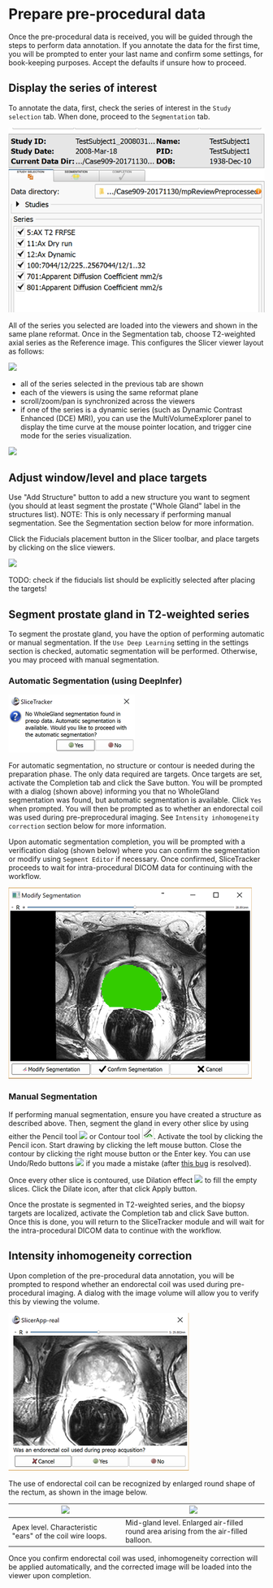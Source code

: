 # Prepare pre-procedural data

Once the pre-procedural data is received, you will be guided through the steps to perform data annotation. If you annotate the data for the first time, you will be prompted to enter your last name and confirm some settings, for book-keeping purposes. Accept the defaults if unsure how to proceed.

## Display the series of interest

To annotate the data, first, check the series of interest in the `Study selection` tab. When done, proceed to the `Segmentation` tab.

![](images/mpReview.png)

All of the series you selected are loaded into the viewers and shown in the same plane reformat. Once in the Segmentation tab, choose T2-weighted axial series as the Reference image. This configures the Slicer viewer layout as follows:

![](images/viewers_configured.jpg)

* all of the series selected in the previous tab are shown
* each of the viewers is using the same reformat plane
* scroll/zoom/pan is synchronized across the viewers
* if one of the series is a dynamic series \(such as Dynamic Contrast Enhanced \(DCE\) MRI\), you can use the MultiVolumeExplorer panel to display the time curve at the mouse pointer location, and trigger cine mode for the series visualization.

![](images/dynamic_plot.png)

## Adjust window/level and place targets

Use "Add Structure" button to add a new structure you want to segment \(you should at least segment the prostate \("Whole Gland" label in the structures list\). NOTE: This is only necessary if performing manual segmentation. See the Segmentation section below for more information.

Click the Fiducials placement button in the Slicer toolbar, and place targets by clicking on the slice viewers.

![](images/fiducials_placement.png)

TODO: check if the fiducials list should be explicitly selected after placing the targets!

## Segment prostate gland in T2-weighted series

To segment the prostate gland, you have the option of performing automatic or manual segmentation. If the `Use Deep Learning` setting in the settings section is checked, automatic segmentation will be performed. Otherwise, you may proceed with manual segmentation.

### Automatic Segmentation \(using DeepInfer\)

![](images/automatic_segmentation_prompt.png)

For automatic segmentation, no structure or contour is needed during the preparation phase. The only data required are targets. Once targets are set, activate the Completion tab and click the Save button. You will be prompted with a dialog \(shown above\) informing you that no WholeGland segmentation was found, but automatic segmentation is available. Click `Yes` when prompted. You will then be prompted as to whether an endorectal coil was used during pre-preprocedural imaging. See `Intensity inhomogeneity correction` section below for more information.

Upon automatic segmentation completion, you will be prompted with a verification dialog \(shown below\) where you can confirm the segmentation or modify using `Segment Editor` if necessary. Once confirmed, SliceTracker proceeds to wait for intra-procedural DICOM data for continuing with the workflow.

![](images/automatic_segmentation_verification.png)

### Manual Segmentation

If performing manual segmentation, ensure you have created a structure as described above. Then, segment the gland in every other slice by using either the Pencil tool ![](images/pencil_effect.png) or Contour tool ![](images/contour_effect.png). Activate the tool by clicking the Pencil icon. Start drawing by clicking the left mouse button. Close the contour by clicking the right mouse button or the Enter key. You can use Undo/Redo buttons ![](images/undoredo_buttons.png) if you made a mistake \(after [this bug](https://github.com/SlicerProstate/mpReview/issues/135) is resolved\).

Once every other slice is contoured, use Dilation effect ![](images/dilate_effect.png) to fill the empty slices. Click the Dilate icon, after that click Apply button.

Once the prostate is segmented in T2-weighted series, and the biopsy targets are localized, activate the Completion tab and click Save button. Once this is done, you will return to the SliceTracker module and will wait for the intra-procedural DICOM data to continue with the workflow.

## Intensity inhomogeneity correction

Upon completion of the pre-procedural data annotation, you will be prompted to respond whether an endorectal coil was used during pre-procedural imaging. A dialog with the image volume will allow you to verify this by viewing the volume.

![](images/ecoil_prompt.png)



The use of endorectal coil can be recognized by enlarged round shape of the rectum, as shown in the image below.

| ![](images/ecoil_apex.png) | ![](images/ecoil_midgland.png) |
| --- | --- |
| Apex level. Characteristic "ears" of the coil wire loops. | Mid-gland level. Enlarged air-filled round area arising from the air-filled balloon. |

Once you confirm endorectal coil was used, inhomogeneity correction will be applied automatically, and the corrected image will be loaded into the viewer upon completion.

